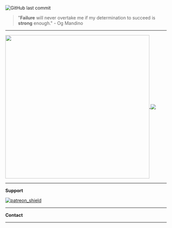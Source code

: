 
 ![GitHub last commit][Lastcommit]
> "**Failure** will never overtake me if my determination to succeed is **strong** enough."          - Og Mandino

****

<a href="https://github.com/anuraghazra/github-readme-stats">
  <img align="center" src="https://github-readme-stats.vercel.app/api/?username=sirmegamu&include_all_commits=true" width="450"/>
</a>
<a href="https://github.com/anuraghazra/github-readme-stats">
  <img align="center" src="https://github-readme-stats.vercel.app/api/top-langs/?username=sirmegamu&layout=compact&hide=html,xslt" />
</a>

****

**Support**

 [![patreon_shield]][patreon]

****

**Contact**

****

[Lastcommit]:https://img.shields.io/github/last-commit/SirMegaMU/SirMegaMU?label=%E6%9C%80%E5%90%8E%E4%BF%AE%E6%94%B9&logo=Github
[patreon_shield]:https://img.shields.io/badge/Patreon-MegaMU-orange?logo=patreon
[patreon]:https://www.patreon.com/megamu
